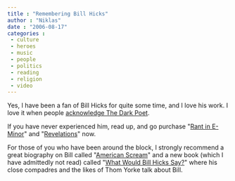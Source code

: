 ```yaml
---
title : "Remembering Bill Hicks"
author : "Niklas"
date : "2006-08-17"
categories : 
 - culture
 - heroes
 - music
 - people
 - politics
 - reading
 - religion
 - video
---
```


Yes, I have been a fan of Bill Hicks for quite some time, and I love his work. I love it when people [acknowledge The Dark Poet](http://arts.guardian.co.uk/edinburgh2006/story/0,,1851914,00.html).

If you have never experienced him, read up, and go purchase "[Rant in E-Minor](http://www.amazon.com/exec/obidos/ASIN/B0000009QI/niklasblog-20)" and "[Revelations](http://www.amazon.com/exec/obidos/ASIN/INSERT_ASIN_HERE/niklasblog-20)" now.

For those of you who have been around the block, I strongly recommend a great biography on Bill called "[American Scream](http://www.amazon.com/exec/obidos/ASIN/0380803771/niklasblog-20)" and a new book (which I have admittedly not read) called "[What Would Bill Hicks Say?](http://www.amazon.com/exec/obidos/ASIN/1933368012/niklasblog-20)" where his close compadres and the likes of Thom Yorke talk about Bill.
